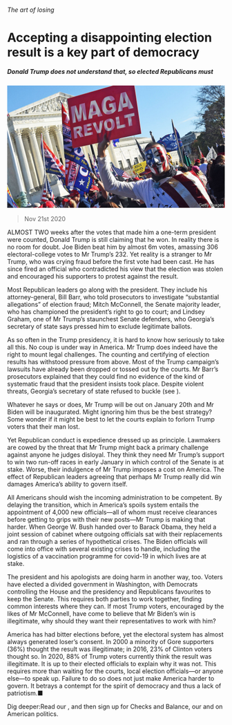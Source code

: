 ###### The art of losing

# Accepting a disappointing election result is a key part of democracy 

##### Donald Trump does not understand that, so elected Republicans must 

![image](images/20201121_LDP001_0.jpg) 

> Nov 21st 2020 

ALMOST TWO weeks after the votes that made him a one-term president were counted, Donald Trump is still claiming that he won. In reality there is no room for doubt. Joe Biden beat him by almost 6m votes, amassing 306 electoral-college votes to Mr Trump’s 232. Yet reality is a stranger to Mr Trump, who was crying fraud before the first vote had been cast. He has since fired an official who contradicted his view that the election was stolen and encouraged his supporters to protest against the result.

Most Republican leaders go along with the president. They include his attorney-general, Bill Barr, who told prosecutors to investigate “substantial allegations” of election fraud; Mitch McConnell, the Senate majority leader, who has championed the president’s right to go to court; and Lindsey Graham, one of Mr Trump’s staunchest Senate defenders, who Georgia’s secretary of state says pressed him to exclude legitimate ballots.


As so often in the Trump presidency, it is hard to know how seriously to take all this. No coup is under way in America. Mr Trump does indeed have the right to mount legal challenges. The counting and certifying of election results has withstood pressure from above. Most of the Trump campaign’s lawsuits have already been dropped or tossed out by the courts. Mr Barr’s prosecutors explained that they could find no evidence of the kind of systematic fraud that the president insists took place. Despite violent threats, Georgia’s secretary of state refused to buckle (see ).

Whatever he says or does, Mr Trump will be out on January 20th and Mr Biden will be inaugurated. Might ignoring him thus be the best strategy? Some wonder if it might be best to let the courts explain to forlorn Trump voters that their man lost.

Yet Republican conduct is expedience dressed up as principle. Lawmakers are cowed by the threat that Mr Trump might back a primary challenge against anyone he judges disloyal. They think they need Mr Trump’s support to win two run-off races in early January in which control of the Senate is at stake. Worse, their indulgence of Mr Trump imposes a cost on America. The effect of Republican leaders agreeing that perhaps Mr Trump really did win damages America’s ability to govern itself.

All Americans should wish the incoming administration to be competent. By delaying the transition, which in America’s spoils system entails the appointment of 4,000 new officials—all of whom must receive clearances before getting to grips with their new posts—Mr Trump is making that harder. When George W. Bush handed over to Barack Obama, they held a joint session of cabinet where outgoing officials sat with their replacements and ran through a series of hypothetical crises. The Biden officials will come into office with several existing crises to handle, including the logistics of a vaccination programme for covid-19 in which lives are at stake.

The president and his apologists are doing harm in another way, too. Voters have elected a divided government in Washington, with Democrats controlling the House and the presidency and Republicans favourites to keep the Senate. This requires both parties to work together, finding common interests where they can. If most Trump voters, encouraged by the likes of Mr McConnell, have come to believe that Mr Biden’s win is illegitimate, why should they want their representatives to work with him?

America has had bitter elections before, yet the electoral system has almost always generated loser’s consent. In 2000 a minority of Gore supporters (36%) thought the result was illegitimate; in 2016, 23% of Clinton voters thought so. In 2020, 88% of Trump voters currently think the result was illegitimate. It is up to their elected officials to explain why it was not. This requires more than waiting for the courts, local election officials—or anyone else—to speak up. Failure to do so does not just make America harder to govern. It betrays a contempt for the spirit of democracy and thus a lack of patriotism.■

Dig deeper:Read our , and then sign up for Checks and Balance, our  and  on American politics.

